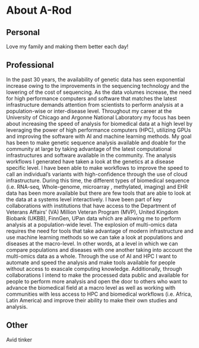 # About A-Rod

## Personal
Love my family and making them better each day!

## Professional
In the past 30 years, the availability of genetic data has seen exponential increase owing to the improvements in the sequencing technology and the lowering of the cost of sequencing. As the  data volumes increase, the need for high performance computers and software that matches the latest infrastructure demands attention from scientists to perform analysis at a population-wise or inter-disease level. 
Throughout my career at the University of Chicago and Argonne National Laboratory my focus has been about increasing the speed of analysis for biomedical data at a high level by leveraging the power of high performance computers (HPC), utilizing GPUs and improving the software with AI and machine learning methods. My goal has been to make genetic sequence analysis available and doable for the community at large by taking advantage of the latest computational infrastructures and software available in the community. The analysis workflows I generated have taken a look at the genetics at a disease specific level. I have been able to make workflows to improve the speed to call an individual’s variants with high-confidence through the use of cloud infrastructure. 
During this time, the different types of biomedical sequence (i.e. RNA-seq, Whole-genome, microarray , methylated, imaging) and EHR data has been more available but there are few tools that are able to look at the data at a systems level interactively. I have been part of key collaborations with institutions that have access to the Department of Veterans Affairs’ (VA) Million Veteran Program (MVP), United Kingdom Biobank (UKBB), FinnGen, UPan data which are allowing me to perform analysis at a population-wide level. 
The explosion of multi-omics data requires the need for tools that take advantage of modern infrastructure and use machine learning methods so we can take a look at populations and diseases at the macro-level. In other words, at a level in which we can compare populations and diseases with one another taking into account the multi-omics data as a whole. Through the use of AI and HPC I want to automate and speed the analysis and make tools available for people without access to exascale computing knowledge. Additionally, through collaborations I intend to make the processed data public and available for people to perform more analysis and open the door to others who want to advance the biomedical field at a macro level as well as working with communities with less access to HPC and biomedical workflows (i.e. Africa, Latin America) and improve their ability to make their own studies and analysis.

## Other
Avid tinker
